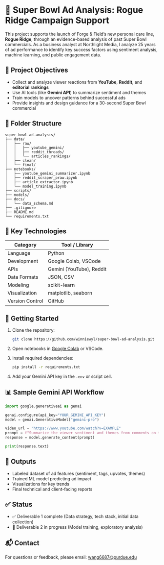 # 🏈 Super Bowl Ad Analysis: Rogue Ridge Campaign Support

This project supports the launch of Forge & Field’s new personal care line, **Rogue Ridge**, through an evidence-based analysis of past Super Bowl commercials. As a business analyst at Northlight Media, I analyze 25 years of ad performance to identify key success factors using sentiment analysis, machine learning, and public engagement data.

## 📌 Project Objectives

- Collect and analyze viewer reactions from **YouTube**, **Reddit**, and **editorial rankings**
- Use AI tools (like **Gemini API**) to summarize sentiment and themes
- Train models to uncover patterns behind successful ads
- Provide insights and design guidance for a 30-second Super Bowl commercial

## 📁 Folder Structure

```
super-bowl-ad-analysis/
├── data/
│   ├── raw/
│   │   ├── youtube_gemini/
│   │   ├── reddit_threads/
│   │   └── articles_rankings/
│   ├── clean/
│   └── final/
├── notebooks/
│   ├── youtube_gemini_summarizer.ipynb
│   ├── reddit_scraper_praw.ipynb
│   ├── article_extractor.ipynb
│   └── model_training.ipynb
├── scripts/
├── models/
├── docs/
│   └── data_schema.md
├── .gitignore
├── README.md
└── requirements.txt
```

## 🔧 Key Technologies

| Category          | Tool / Library             |
|-------------------|----------------------------|
| Language          | Python                     |
| Development       | Google Colab, VSCode       |
| APIs              | Gemini (YouTube), Reddit   |
| Data Formats      | JSON, CSV                  |
| Modeling          | scikit-learn               |
| Visualization     | matplotlib, seaborn        |
| Version Control   | GitHub                     |

## 🚀 Getting Started

1. Clone the repository:
   ```bash
   git clone https://github.com/winniewyl/super-bowl-ad-analysis.git
   ```

2. Open notebooks in [Google Colab](https://colab.research.google.com/) or VSCode.

3. Install required dependencies:
   ```bash
   pip install -r requirements.txt
   ```

4. Add your Gemini API key in the `.env` or script cell.

## 📊 Sample Gemini API Workflow

```python
import google.generativeai as genai

genai.configure(api_key="YOUR_GEMINI_API_KEY")
model = genai.GenerativeModel("gemini-pro")

video_url = "https://www.youtube.com/watch?v=EXAMPLE"
prompt = f"Summarize the viewer sentiment and themes from comments on this ad: {video_url}"
response = model.generate_content(prompt)

print(response.text)
```

## 🧠 Outputs

- Labeled dataset of ad features (sentiment, tags, upvotes, themes)
- Trained ML model predicting ad impact
- Visualizations for key trends
- Final technical and client-facing reports

## ✅ Status

- ✅ Deliverable 1 complete (Data strategy, tech stack, initial data collection)
- 🔄 Deliverable 2 in progress (Model training, exploratory analysis)

## 📬 Contact

For questions or feedback, please email: wang6687@purdue.edu
